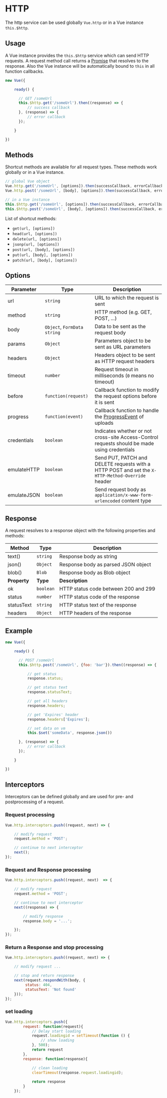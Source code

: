# HTTP

The http service can be used globally `Vue.http` or in a Vue instance `this.$http`.

## Usage

A Vue instance provides the `this.$http` service which can send HTTP requests. A request method call returns a [Promise](https://developer.mozilla.org/en-US/docs/Web/JavaScript/Reference/Global_Objects/Promise) that resolves to the response. Also the Vue instance will be automatically bound to `this` in all function callbacks.

```js
new Vue({

    ready() {

      // GET /someUrl
      this.$http.get('/someUrl').then((response) => {
          // success callback
      }, (response) => {
          // error callback
      });

    }

})
```

## Methods

Shortcut methods are available for all request types. These methods work globally or in a Vue instance.

```js
// global Vue object
Vue.http.get('/someUrl', [options]).then(successCallback, errorCallback);
Vue.http.post('/someUrl', [body], [options]).then(successCallback, errorCallback);

// in a Vue instance
this.$http.get('/someUrl', [options]).then(successCallback, errorCallback);
this.$http.post('/someUrl', [body], [options]).then(successCallback, errorCallback);
```
List of shortcut methods:

* `get(url, [options])`
* `head(url, [options])`
* `delete(url, [options])`
* `jsonp(url, [options])`
* `post(url, [body], [options])`
* `put(url, [body], [options])`
* `patch(url, [body], [options])`

## Options

Parameter | Type | Description
--------- | ---- | -----------
url | `string` | URL to which the request is sent
method | `string` | HTTP method (e.g. GET, POST, ...)
body | `Object`, `FormData` `string` | Data to be sent as the request body
params | `Object` | Parameters object to be sent as URL parameters
headers | `Object` | Headers object to be sent as HTTP request headers
timeout | `number` | Request timeout in milliseconds (`0` means no timeout)
before | `function(request)` | Callback function to modify the request options before it is sent
progress | `function(event)` | Callback function to handle the [ProgressEvent](https://developer.mozilla.org/en-US/docs/Web/API/ProgressEvent) of uploads
credentials | `boolean` | Indicates whether or not cross-site Access-Control requests should be made using credentials
emulateHTTP | `boolean` | Send PUT, PATCH and DELETE requests with a HTTP POST and set the `X-HTTP-Method-Override` header
emulateJSON | `boolean` | Send request body as `application/x-www-form-urlencoded` content type

## Response

A request resolves to a response object with the following properties and methods:

Method | Type | Description
-------- | ---- | -----------
text() | `string` | Response body as string
json() | `Object` | Response body as parsed JSON object
blob() | `Blob` | Response body as Blob object
**Property** | **Type** | **Description**
ok | `boolean` | HTTP status code between 200 and 299
status | `number` | HTTP status code of the response
statusText | `string` | HTTP status text of the response
headers | `Object` | HTTP headers of the response

## Example

```js
new Vue({

    ready() {

      // POST /someUrl
      this.$http.post('/someUrl', {foo: 'bar'}).then((response) => {

          // get status
          response.status;

          // get status text
          response.statusText;

          // get all headers
          response.headers;

          // get 'Expires' header
          response.headers['Expires'];

          // set data on vm
          this.$set('someData', response.json())

      }, (response) => {
          // error callback
      });

    }

})
```

## Interceptors

Interceptors can be defined globally and are used for pre- and postprocessing of a request.

### Request processing
```js
Vue.http.interceptors.push((request, next) => {

    // modify request
    request.method = 'POST';

    // continue to next interceptor
    next();
});
```

### Request and Response processing
```js
Vue.http.interceptors.push((request, next)  => {

    // modify request
    request.method = 'POST';

    // continue to next interceptor
    next((response) => {

        // modify response
        response.body = '...';

    });
});
```

### Return a Response and stop processing
```js
Vue.http.interceptors.push((request, next) => {

    // modify request ...

    // stop and return response
    next(request.respondWith(body, {
         status: 404,
         statusText: 'Not found'
    }));
});
```

### set loading
```js
Vue.http.interceptors.push({
        request: function(request){
            // Delay start loading 
            request.loadingid = setTimeout(function () {
                // show loading
            }, 500);
            return request
        },
        response: function(response){

            // clean loading
            clearTimeout(response.request.loadingid);
			
            return response
        }
    });
```
